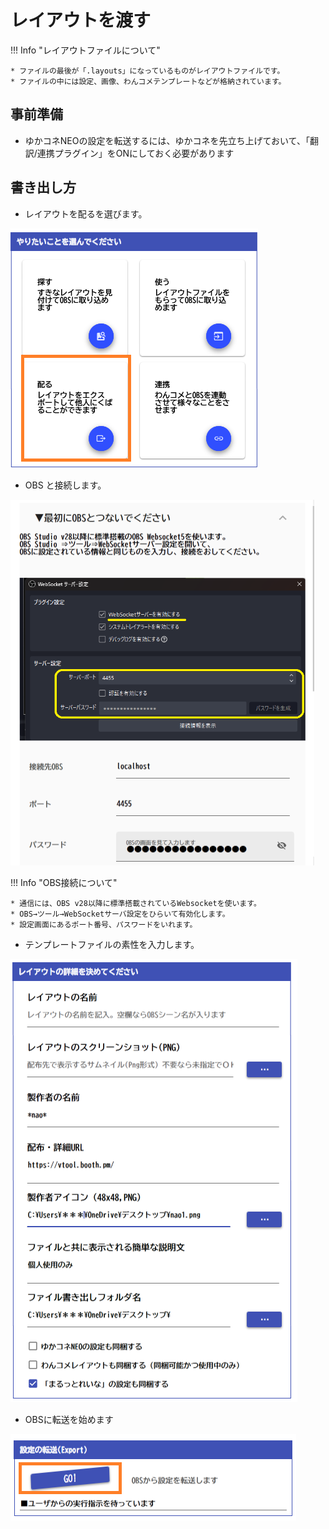 # レイアウトを渡す

!!! Info "レイアウトファイルについて"

    * ファイルの最後が「.layouts」になっているものがレイアウトファイルです。
    * ファイルの中には設定、画像、わんコメテンプレートなどが格納されています。

## 事前準備

* ゆかコネNEOの設定を転送するには、ゆかコネを先立ち上げておいて、「翻訳/連携プラグイン」をONにしておく必要があります

## 書き出し方

* レイアウトを配るを選びます。

![Image title](images/export_p01.png)

* OBS と接続します。

![Image title](images/import_p02.png)

!!! Info "OBS接続について"

    * 通信には、OBS v28以降に標準搭載されているWebsocketを使います。
    * OBS→ツール→WebSocketサーバ設定をひらいて有効化します。
    * 設定画面にあるポート番号、パスワードをいれます。

* テンプレートファイルの素性を入力します。

![Image title](images/export_p03.png)

* OBSに転送を始めます

![Image title](images/export_p04.png)
